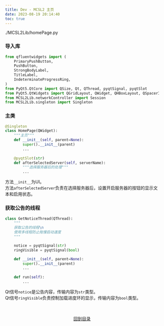 ```yaml
---
title: Dev - MCSL2 主页
date: 2023-08-19 20:14:40
toc: true
---
```

./MCSL2Lib/homePage.py  

### 导入库
```python
from qfluentwidgets import (
    PrimaryPushButton,
    PushButton,
    StrongBodyLabel,
    TitleLabel,
    IndeterminateProgressRing,
)
from PyQt5.QtCore import QSize, Qt, QThread, pyqtSignal, pyqtSlot
from PyQt5.QtWidgets import QGridLayout, QWidget, QHBoxLayout, QSpacerItem, QSizePolicy
from MCSL2Lib.networkController import Session
from MCSL2Lib.singleton import Singleton
```
### 主类
```python
@Singleton
class HomePage(QWidget):
    """主页"""
    def __init__(self, parent=None):
        super().__init__(parent)
        ...
    
    @pyqtSlot(str)
    def afterSelectedServer(self, serverName):
        """选择服务器后的处理"""
        ...
```
方法`__init__`为UI。  
方法`afterSelectedServer`负责在选择服务器后，设置开启服务器的按钮的显示文本和启用状态。

### 获取公告的线程
```python
class GetNoticeThread(QThread):
    """
    获取公告的线程\n
    使用多线程防止拖慢启动速度
    """

    notice = pyqtSignal(str)
    ringVisible = pyqtSignal(bool)

    def __init__(self, parent=None):
        super().__init__(parent)
        ...
    
    def run(self):
        ...
```
Qt信号`notice`是公告内容，传输内容为`str`类型。  
Qt信号`ringVisible`负责控制加载进度环的显示，传输内容为`bool`类型。

<div>
    <center>
        <br><br><a href="/MCSL2DevGuide">回到目录</a>
    </center>
</div>